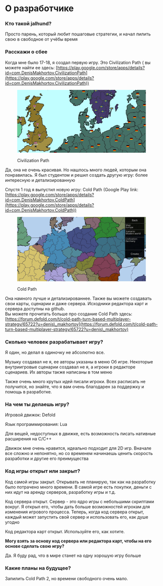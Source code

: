 # О разработчике

### Кто такой jalhund?

Просто парень, который любит пошаговые стратегии, и начал пилить свою в свободное от учёбы время

### Расскажи о сбее

Когда мне было 17-18, я создал первую игру. Это Civilization Path ( вы можете найти ее здесь: [https://play.google.com/store/apps/details?id=com.DenisMakhortov.CivilizationPath](https://play.google.com/store/apps/details?id=com.DenisMakhortov.CivilizationPath))

<figure><img src=".gitbook/assets/description-en-1024x500.png" alt=""><figcaption><p>Civilization Path</p></figcaption></figure>

Да, она не очень красивая. Но нашлось много людей, которым она понравилась. Я был студентом и решил создать другую игру: более интересную и детализированную

Спустя 1 год я выпустил новую игру: Cold Path (Google Play link: [https://play.google.com/store/apps/details?id=com.DenisMakhortov.ColdPath](https://play.google.com/store/apps/details?id=com.DenisMakhortov.ColdPath))

<figure><img src=".gitbook/assets/jca2ymszyso-1440x720 (1).jpg" alt=""><figcaption><p>Cold Path</p></figcaption></figure>

Она намного лучше и детализированнее. Также вы можете создавать свои карты, сценарии и даже сервера. Исходники редактора карт и сервера доступны на github.\
Вы можете прочитать больше про создание Cold Path здесь: [https://forum.defold.com/t/cold-path-turn-based-multiplayer-strategy/65722?u=denis\_makhortov](https://forum.defold.com/t/cold-path-turn-based-multiplayer-strategy/65722?u=denis\_makhortov)

### Сколько человек разрабатывает игру?

Я один, но делал в одиночку не абсолютно все.

Музыку создавал не я, ее авторы указаны в меню Об игре. Некоторые внутриигровые сценарии создавал не я, а игроки в редакторе сценариев. Их авторы также написаны в том меню

Также очень много крутых идей писали игроки. Всех расписать не получится, но знайте, что я вам очень благодарен за поддержку и помощь в разработке.

### На чем ты делаешь игру?

Игровой движок: Defold

Язык программирования: Lua

Для вещей, недоступных в движке, есть возможность писать нативные расширения на C/C++

Движок мне очень нравится, идеально подходит для 2D игр. Вначале все сложно и непонятно, но со временем начинаешь ценить скорость разработки и другие его преимущества

### Код игры открыт или закрыт?

Код самой игры закрыт. Открывать не планирую, так как на разработку было потрачено много времени. В самой игре есть покупки, деньги с них идут на аренду серверов, разработку игры и т.д.

Код сервера открыт. Сервер - это ядро игры с небольшими скриптами вокруг. Я открыл его, чтобы дать больше возможностей игрокам для изменения игрового процесса. Теперь, когда код сервера открыт, каждый может запустить свой сервер и использовать его, как душе угодно

Код редактора карт открыт. Используйте его, как хотите.

**Могу взять за основу код сервера или редактора карт, чтобы на его основе сделать свою игру?**

Да. Я буду рад, что в мире станет на одну хорошую игру больше

### Какие планы на будущее?

Запилить Cold Path 2, но времени свободного очень мало.
